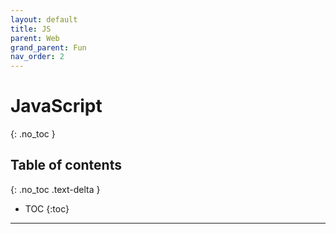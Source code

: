 ```yaml
---
layout: default
title: JS
parent: Web
grand_parent: Fun
nav_order: 2
---
```


# JavaScript
{: .no_toc }

## Table of contents
{: .no_toc .text-delta }

* TOC
{:toc}

---
